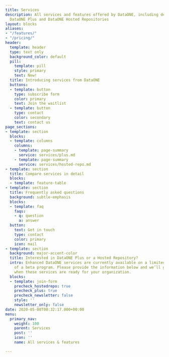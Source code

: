 ```yaml
---
title: Services
description: All services and features offered by DataONE, including details about
  DataONE Plus and DataONE Hosted Repositories
layout: blocks
aliases:
- "/features/"
- "/pricing/"
header:
  template: header
  type: text only
  background_color: default
  pill:
    template: pill
    style: primary
    text: New!
  title: Introducing services from DataONE
  buttons:
  - template: button
    type: subscribe form
    color: primary
    text: Join the waitlist
  - template: button
    type: contact
    color: secondary
    text: contact us
page_sections:
- template: section
  blocks:
  - template: columns
    columns:
    - template: page-summary
      service: services/plus.md
    - template: page-summary
      service: services/hosted-repo.md
- template: section
  title: Compare services in detail
  blocks:
  - template: feature-table
- template: section
  title: Frequently asked questions
  background: subtle-emphasis
  blocks:
  - template: faq
    faqs:
    - q: question
      a: answer
  button:
    text: Get in touch
    type: contact
    color: primary
    icon: mail
- template: section
  background: major-accent-color
  title: Interested in DataONE Plus or a Hosted Repository?
  intro: Enhanced DataONE services are currently available on a limited basis as part
    of a beta program. Please provide the information below and we’ll get in touch
    when these services are ready for your organization.
  blocks:
  - template: join-form
    precheck_hostedrepo: true
    precheck_plus: true
    precheck_newsletter: false
    style: ''
    newsletter_only: false
date: 2020-05-08T00:32:17.000+00:00
menu:
  primary_nav:
    weight: 100
    parent: Services
    post: ''
    icon: ''
    name: All services & features

---
```

